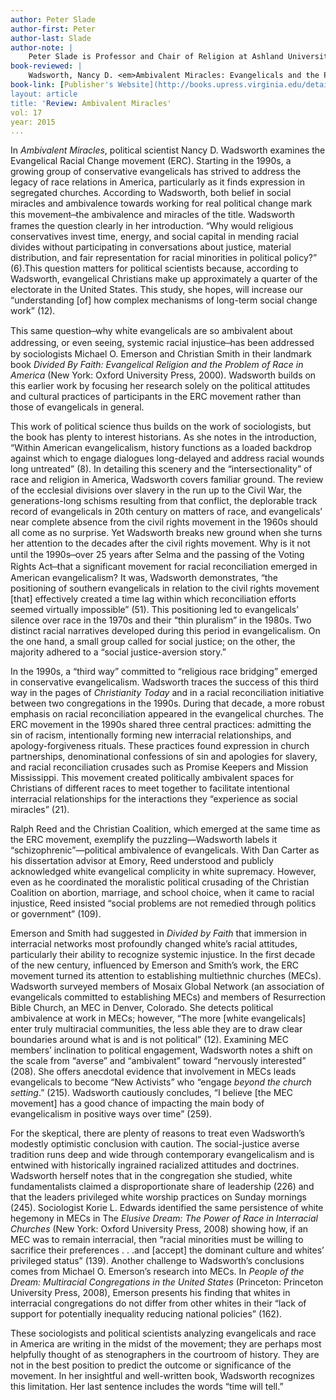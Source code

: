 ```yaml
---
author: Peter Slade
author-first: Peter 
author-last: Slade
author-note: |
	Peter Slade is Professor and Chair of Religion at Ashland University.
book-reviewed: |
	Wadsworth, Nancy D. <em>Ambivalent Miracles: Evangelicals and the Politics of Racial Healing. Race, Ethnicity, and Politics</em>. Charlottesville, VA: University of Virginia Press, 2014. 320. 978-0813935317
book-link: [Publisher's Website](http://books.upress.virginia.edu/detail%2Fbooks%2Fgroup-4608.xml)
layout: article
title: 'Review: Ambivalent Miracles'
vol: 17
year: 2015
...
```


In *Ambivalent Miracles*, political scientist Nancy D. Wadsworth examines the Evangelical Racial Change movement (ERC). Starting in the 1990s, a growing group of conservative evangelicals has strived to address the legacy of race relations in America, particularly as it finds expression in segregated churches. According to Wadsworth, both belief in social miracles and ambivalence towards working for real political change mark this movement ̶  the ambivalence and miracles of the title. Wadsworth frames the question clearly in her introduction. “Why would religious conservatives invest time, energy, and social capital in mending racial divides without participating in conversations about justice, material distribution, and fair representation for racial minorities in political policy?” (6).This question matters for political scientists because, according to Wadsworth, evangelical Christians make up approximately a quarter of the electorate in the United States. This study, she hopes, will increase our “understanding [of] how complex mechanisms of long-term social change work” (12).

This same question ̶ why white evangelicals are so ambivalent about addressing, or even seeing, systemic racial injustice ̶ has been addressed by sociologists Michael O. Emerson and Christian Smith in their landmark book *Divided By Faith: Evangelical Religion and the Problem of Race in America* (New York: Oxford University Press, 2000). Wadsworth builds on this earlier work by focusing her research solely on the political attitudes and cultural practices of participants in the ERC movement rather than those of evangelicals in general. 

This work of political science thus builds on the work of sociologists, but the book has plenty to interest historians. As she notes in the introduction, “Within American evangelicalism, history functions as a loaded backdrop against which to engage dialogues long-delayed and address racial wounds long untreated” (8). In detailing this scenery and the “intersectionality” of race and religion in America, Wadsworth covers familiar ground. The review of the ecclesial divisions over slavery in the run up to the Civil War, the generations-long schisms resulting from that conflict, the deplorable track record of evangelicals in 20th century on matters of race, and evangelicals’ near complete absence from the civil rights movement in the 1960s should all come as no surprise. Yet Wadsworth breaks new ground when she turns her attention to the decades after the civil rights movement. Why is it not until the 1990s ̶ over 25 years after Selma and the passing of the Voting Rights Act ̶ that a significant movement for racial reconciliation emerged in American evangelicalism? It was, Wadsworth demonstrates, “the positioning of southern evangelicals in relation to the civil rights movement [that] effectively created a time lag within which reconciliation efforts seemed virtually impossible” (51). This positioning led to evangelicals’ silence over race in the 1970s and their “thin pluralism” in the 1980s. Two distinct racial narratives developed during this period in evangelicalism. On the one hand, a small group called for social justice; on the other, the majority adhered to a “social justice-aversion story.”

In the 1990s, a “third way” committed to “religious race bridging” emerged in conservative evangelicalism. Wadsworth traces the success of this third way in the pages of *Christianity Today* and in a racial reconciliation initiative between two congregations in the 1990s. During that decade, a more robust emphasis on racial reconciliation appeared in the evangelical churches. The ERC movement in the 1990s shared three central practices: admitting the sin of racism, intentionally forming new interracial relationships, and apology-forgiveness rituals. These practices found expression in church partnerships, denominational confessions of sin and apologies for slavery, and racial reconciliation crusades such as Promise Keepers and Mission Mississippi. This movement created politically ambivalent spaces for Christians of different races to meet together to facilitate intentional interracial relationships for the interactions they “experience as social miracles” (21).

Ralph Reed and the Christian Coalition, which emerged at the same time as the ERC movement, exemplify the puzzling—Wadsworth labels it “schizophrenic”—political ambivalence of evangelicals. With Dan Carter as his dissertation advisor at Emory, Reed understood and publicly acknowledged white evangelical complicity in white supremacy. However, even as he coordinated the moralistic political crusading of the Christian Coalition on abortion, marriage, and school choice, when it came to racial injustice, Reed insisted “social problems are not remedied through politics or government” (109).

Emerson and Smith had suggested in *Divided by Faith* that immersion in interracial networks most profoundly changed white’s racial attitudes, particularly their ability to recognize systemic injustice. In the first decade of the new century, influenced by Emerson and Smith’s work, the ERC movement turned its attention to establishing multiethnic churches (MECs). Wadsworth surveyed members of Mosaix Global Network (an association of evangelicals committed to establishing MECs) and members of Resurrection Bible Church, an MEC in Denver, Colorado. She detects political ambivalence at work in MECs; however, “The more [white evangelicals] enter truly multiracial communities, the less able they are to draw clear boundaries around what is and is not political” (12). Examining MEC members’ inclination to political engagement, Wadsworth notes a shift on the scale from “averse” and “ambivalent” toward “nervously interested” (208). She offers anecdotal evidence that involvement in MECs leads evangelicals to become “New Activists” who “engage *beyond the church setting*.” (215). Wadsworth cautiously concludes, “I believe [the MEC movement] has a good chance of impacting the main body of evangelicalism in positive ways over time” (259). 

For the skeptical, there are plenty of reasons to treat even Wadsworth’s modestly optimistic conclusion with caution. The social-justice averse tradition runs deep and wide through contemporary evangelicalism and is entwined with historically ingrained racialized attitudes and doctrines. Wadsworth herself notes that in the congregation she studied, white fundamentalists claimed a disproportionate share of leadership (226) and that the leaders privileged white worship practices on Sunday mornings (245). Sociologist Korie L. Edwards identified the same persistence of white hegemony in MECs in The *Elusive Dream: The Power of Race in Interracial Churches* (New York: Oxford University Press, 2008) showing how, if an MEC was to remain interracial, then “racial minorities must be willing to sacrifice their preferences . . .and [accept] the dominant culture and whites’ privileged status” (139). Another challenge to Wadsworth’s conclusions comes from Michael O. Emerson’s research into MECs. In *People of the Dream: Multiracial Congregations in the United States* (Princeton: Princeton University Press, 2008), Emerson presents his finding that whites in interracial congregations do not differ from other whites in their “lack of support for potentially inequality reducing national policies” (162).

These sociologists and political scientists analyzing evangelicals and race in America are writing in the midst of the movement; they are perhaps most helpfully thought of as stenographers in the courtroom of history. They are not in the best position to predict the outcome or significance of the movement. In her insightful and well-written book, Wadsworth recognizes this limitation. Her last sentence includes the words “time will tell.”

